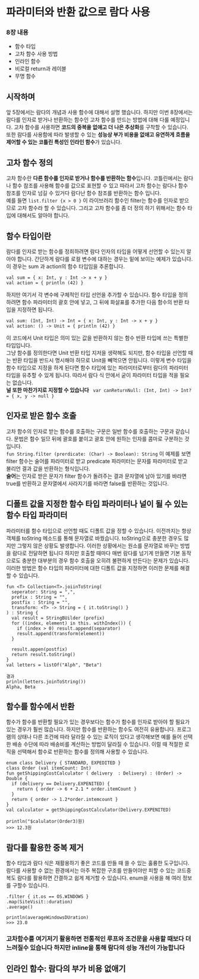 # 파라미터와 반환 값으로 람다 사용

### 8장 내용
* 함수 타입
* 고차 함수 사용 방법
* 인라인 함수
* 비로컬 return과 레이블
* 무명 함수 

## 시작하며
앞 5장에서는 람다의 개념과 사용 함수에 대해서 설명 했습니다. 하지만 이번 8장에서는 람다를 인자로 받거나 반환하는 함수인 고차 함수를 만드는 방법에 대해 다룰 예정입니다.
고차  함수를 사용하면 **코드의 중복을 없애고 더 나은 추상화**를 구착할 수 있습니다.
또한 람다를 사용함에 따라 발생할 수 있는 **성능상 부가 비용을 없애고 유연하게 흐름을 제어할 수 있는 코틀린 특성인 인라인 함수**가 있습니다. 

## 고차 함수 정의
고차 함수란 **다른 함수를 인자로 받거나 함수를 반환하는 함수**입니다. 코틀린에서는 람다나 함수 참조를 사용해 함수를 값으로 표현할 수 있고 따라서 고차 함수는 람다나 함수 참조를 인자로 넘길 수 있거다 람다난 함수 참조를 반환하는 함수 입니다. 
<br>예를 들면 ```list.filter {x > 0 }``` 이 라이브러리 함수인 filter는 함수를 인자로 받으므로 고차 함수라 할 수 있습니다. 그리고 고차 함수를 좀 더 정의 하기 위해서는 함수 타입에 대해서도 알아야 합니다.<br/>
## 함수 타입이란
람다를 인자로 받는 함수를 정희하려면 람다 인자의 타입을 어떻게 선언할 수 있는지 알아야 합니다. 
간단하게 람다를 로컬 변수에 대하는 경우는 밑에 보이는 예제가 있습니다. 
이 경우는 sum 과 action의 함수 타입임을 추론합니다.
``` 
val sum = { x: Int, y : Int -> x + y }
val action = { println (42) }
```
하지만 여기서 각 변수에 구체적인 타입 선언을 추가할 수 있습니다. 
함수 타입을 정의 하려면 함수 파라미터의 괄호 안에 넣고, 그 뒤에 화살표를 추가한 다음 함수의 반환 타입을 지정하면 됩니다. 
``` 
val sum: (Int, Int) -> Int = { x: Int, y : Int -> x + y }
val action: () -> Unit = { println (42) }
```
이 코드에서 Unit 타입은 의미 있는 값을 반환하지 않는 함수 반환 타입에 쓰는 특별한 타입입니다.<br>그냥 함수를 정의한다면 Unit 반환 타입 지저을 생략해도 되지만, 함수 타입을 선언할 때는 반환 타입을 반드시 명시해야 하므로 Unit을 빼먹으면 안됩니다. 이렇게 변수 타입을 함수 타입으로 지정을 하게 된다면 함수 타입에 있는 파라미터로부터 람다의 파라미터 타입을 유추할 수 있게 됩니다. 따라서 람다 식 안에서 굳이 파라미터 타입을 적을 필요는 없습니다. <br/>
**널 또한 마찬가지로 지정할 수 있습니다**
``` var canReturnNull: (Int, Int) -> Int? = { x, y -> null }```

## 인자로 받은 함수 호출 
고차 함수의 인자로 받는 함수를 호출하는 구문은 일반 함수를 호출하는 구문과 같습니다. 문법은 함수 일므 뒤에 괄호를 붙이고 괄호 안에 원하는 인자를 콤마로 구분하는 것입니다. 
<br>
``` fun String.filter (prerdicate: (Char) -> Boolean): String ```
이 예제를 보면 filter 함수는 술어를 파라미터로 받고 predicate 파라미터는 문자를 파라미터로 받고 불리언 결과 값을 반환하는 형식입니다. 
<br/>
**술어**는 인자로 받은 문자가 filter 함수가 돌려주는 결과 문자열에 남아 있기를 바라면 true를 반환하고 문자열에서 사라지기를 바라면 false를 반환하는 것입니다.

## 디폴트 값을 지정한 함수 타입 파라미터나 널이 될 수 있는 함수 타입 파라미터
파라미터를 함수 타입으로 선언할 때도 디폴트 값을 정할 수 있습니다. 이전까지는 항상 객체를 toString 메소드를 통해 문자열로 바꿨습니다. toString으로 충분한 경우도 많지만 그렇지 않은 상황도 발생합니다. 이러한 상황에서는 원소를 문자열로 바꾸는 방법을 람다로 전달하면 됩니다 하지만 호출할 때마다 매번 람다를 넘기게 만들면 기본 동작으로도 충분한 대부분의 경우 함수 호출을 오히려 불편하게 만든다는 문제가 있습니다. 이러한 방법은 함수 타입의 파라미터에 대한 디폴트 값을 지정하면 이러한 문제를 해결할 수 있습니다. 
<br>
```
fun <T> Collection<T>.joiinToString(
  seperator: String = ",",
  prefix : String = "",
  postfix : String = "",
  transform: <T> -> String = { it.toString() }
) : String {
  val result = StringBUilder (prefix)
  for ((index, element) in this. withIndex()) {
    if (index > 0) result.append(separator)
    result.append(transform(element))
  }
  
  result.appen(postfix)
  return result.toString()
}
val letters = listOf("Alph", "Beta")

결과 
prinln(letters.joinToString())
Alpha, Beta
```

## 함수를 함수에서 반환
함수가 함수를 반환할 필요가 있는 경우보다는 함수가 함수를 인자로 받아야 할 필요가 있는 경우가 훨씬 많습니다. 하지만 함수를 반환하는 함수도 여전히 유용합니다. 프로그램의 상태나 다른 조건에 따라 달라질 수 있는 로직이 있다고 생각해보면 예를 들어 선택한 배송 수단에 따라 배송비를 계산하는 방법이 달라질 수 있습니다. 이럴 때 적절한 로직을 선택해서 함수로 반환하는 함수를 정의해 사용할 수 있습니다. 

```
enum class Delivery { STANDARD, EXPEDITED }
class Order (val itemCount: Int)
fun getShippingCostCalculator ( delivery  : Delivery) : (Order) -> Double {
  if (delivery == Delivery.EXPENITED) {
    return { order -> 6 + 2.1 * order.itemCount }
  }
  return { order -> 1.2*order.intemcount }
}
val calculator = getShippingCostCalculator(Delivery.EXPENITED)

println("$calulator(Order3)원)
>>> 12.3원
```
## 람다를 활용한 중복 제거
함수 타입과 람다 식은 재활용하기 좋은 코드를 만들 때 쓸 수 있는 훌륭한 도구입니다. 람다를 사용할 수 없는 환경에서는 아주 복잡한 구조를 만들어야만 피할 수 있는 코드중복도 람다를 활용하면 간결하고 쉽게 제거할 수 있습니다. enum을 사용을 해 여러 정보를 구할수 있습니다.
``` val averageWindowsDuration = log
.filter { it.os == OS.WINDOWS }
.map(SiteVisit::duration)
.average()

println(averageWindowsDUration)
>>> 23.0
```
### 고차함수를 여기저기 활용하면 전통적인 루프와 조건문을 사용할 때보다 더 느려질수 있습니다 하지만 inline을 통해 람다의 성능 개선이 가능합니다

## 인라인 함수: 람다의 부가 비용 없애기










